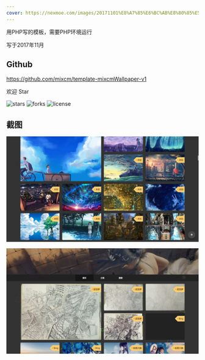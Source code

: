```yaml
---
cover: https://nexmoe.com/images/20171101%E8%A7%85%E6%BC%AB%E8%80%85%E5%A3%81%E7%BA%B8%E7%AB%99%E7%AC%AC%E4%B8%80%E7%89%88%E6%A8%A1%E6%9D%BF/799.jpg
---
```




用PHP写的模板，需要PHP环境运行

写于2017年11月

<!--more-->

## Github

https://github.com/mixcm/template-mixcmWallpaper-v1

欢迎 Star

![stars](https://img.shields.io/github/stars/nexmoe/template-mixcmWallpaper-v1.svg)
![forks](https://img.shields.io/github/forks/nexmoe/template-mixcmWallpaper-v1.svg)
![license](https://img.shields.io/github/license/nexmoe/template-mixcmWallpaper-v1.svg)

## 截图

![800](../../images/20171101觅漫者壁纸站第一版模板/800.jpg)

![799](../../images/20171101觅漫者壁纸站第一版模板/799.jpg)